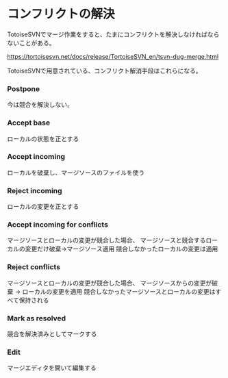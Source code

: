 # コンフリクトの解決

TotoiseSVNでマージ作業をすると、たまにコンフリクトを解決しなければならないことがある。

https://tortoisesvn.net/docs/release/TortoiseSVN_en/tsvn-dug-merge.html


TotoiseSVNで用意されている、コンフリクト解消手段はこれらになる。


### Postpone
今は競合を解決しない。

### Accept base
ローカルの状態を正とする

### Accept incoming
ローカルを破棄し、マージソースのファイルを使う

### Reject incoming
ローカルの変更を正とする

### Accept incoming for conflicts
マージソースとローカルの変更が競合した場合、
マージソースと競合するローカルの変更だけ破棄->マージソース適用
競合しなかったローカルの変更は適用

### Reject conflicts
マージソースとローカルの変更が競合した場合、
マージソースからの変更が破棄 -> ローカルの変更を適用
競合しなかったマージソースとローカルの変更はすべて保持される

### Mark as resolved
競合を解決済みとしてマークする

### Edit
マージエディタを開いて編集する
